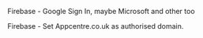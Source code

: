 Firebase - Google Sign In, maybe Microsoft and other too

Firebase - Set Appcentre.co.uk as authorised domain.
